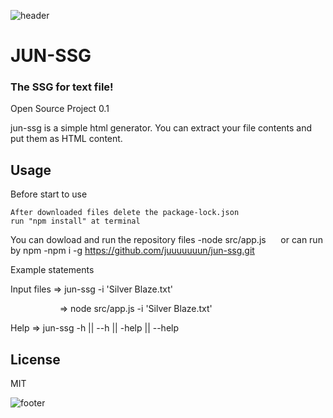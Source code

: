 ![header](https://capsule-render.vercel.app/api?type=waving&color=gradient&height=400&section=header&text=OSD600-Release0.1&animation=fadeIn&fontSize=90)

# JUN-SSG
### The SSG for text file!

Open Source Project 0.1

jun-ssg is a simple html generator.
You can extract your file contents and put them as HTML content.

## Usage

Before start to use

    After downloaded files delete the package-lock.json
    run "npm install" at terminal

You can dowload and run the repository files
-node src/app.js
&nbsp;&nbsp;&nbsp;&nbsp;&nbsp;or
can run by npm
-npm i -g https://github.com/juuuuuuun/jun-ssg.git

Example statements

Input files => jun-ssg -i 'Silver Blaze.txt'

&nbsp;&nbsp;&nbsp;&nbsp;&nbsp;&nbsp;&nbsp;&nbsp;&nbsp;&nbsp;&nbsp;&nbsp;&nbsp;&nbsp;&nbsp;&nbsp;&nbsp;&nbsp;&nbsp;&nbsp;=> node src/app.js -i 'Silver Blaze.txt'

Help => jun-ssg -h || --h || -help || --help

## License

MIT

![footer](https://capsule-render.vercel.app/api?type=waving&color=auto&height=500&section=footer&text=Jun%20Song&desc=Student%20of%20Seneca%20College&animation=fadeIn&fontSize=70)